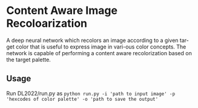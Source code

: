 
# Content Aware Image Recoloarization
A deep neural network  which recolors an image according to a given tar-
get color that is useful to express image in vari-ous color concepts. The network is capable of
performing a content aware recolorization based on the target palette. 

## Usage
Run DL2022/run.py as
`python run.py -i 'path to input image' -p 'hexcodes of color palette' -o 'path to save the output'`
